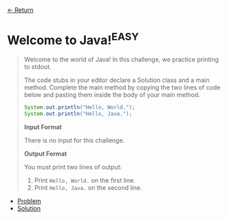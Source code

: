 [&larr; Return](https://hanggrian.github.io/grind-hackerrank/)

# Welcome to Java!<sup>EASY</sup>

> Welcome to the world of Java! In this challenge, we practice printing to
  stdout.
>
> The code stubs in your editor declare a Solution class and a main method.
  Complete the main method by copying the two lines of code below and pasting
  them inside the body of your main method.
>
> ```java
> System.out.println("Hello, World.");
> System.out.println("Hello, Java.");
> ```
>
> **Input Format**
>
> There is no input for this challenge.
>
> **Output Format**
>
> You must print two lines of output:
>
> 1.  Print `Hello, World.` on the first line.
> 1.  Print `Hello, Java.` on the second line.

- [Problem](https://www.hackerrank.com/challenges/welcome-to-java/)
- [Solution](https://github.com/hanggrian/grind-hackerrank/blob/main/java/src/main/java/WelcomeToJava.java)
